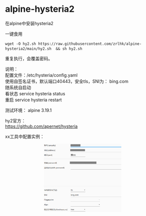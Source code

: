 # alpine-hysteria2
在alpine中安装hysteria2

一键食用
```
wget -O hy2.sh https://raw.githubusercontent.com/zrlhk/alpine-hysteria2/main/hy2.sh  && sh hy2.sh
```
重复执行，会覆盖密码。  

说明：  
配置文件：/etc/hysteria/config.yaml  
使用自签名证书，默认端口40443，安全tls，SNI为： bing.com  
随系统自启动  
看状态 service hysteria status  
重启 service hysteria restart  

测试环境：  alpine 3.19.1  

hy2官方：  
https://github.com/apernet/hysteria  

xx工具中配置实例：  
<div align=center> <img src="image.png" width = 50%/> </div>




